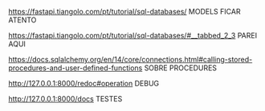https://fastapi.tiangolo.com/pt/tutorial/sql-databases/ MODELS FICAR ATENTO

https://fastapi.tiangolo.com/pt/tutorial/sql-databases/#__tabbed_2_3 PAREI AQUI

https://docs.sqlalchemy.org/en/14/core/connections.html#calling-stored-procedures-and-user-defined-functions SOBRE PROCEDURES

http://127.0.0.1:8000/redoc#operation DEBUG

http://127.0.0.1:8000/docs TESTES